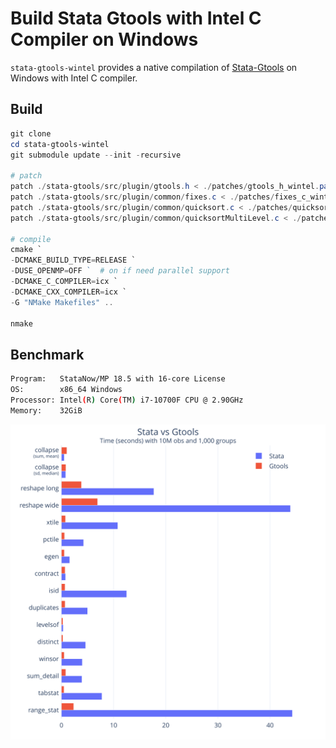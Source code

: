 # Build Stata Gtools with Intel C Compiler on Windows

`stata-gtools-wintel` provides a native compilation of [Stata-Gtools](https://github.com/mcaceresb/stata-gtools) on Windows with Intel C compiler.

## Build

```powershell
git clone 
cd stata-gtools-wintel
git submodule update --init -recursive

# patch
patch ./stata-gtools/src/plugin/gtools.h < ./patches/gtools_h_wintel.patch
patch ./stata-gtools/src/plugin/common/fixes.c < ./patches/fixes_c_wintel.patch
patch ./stata-gtools/src/plugin/common/quicksort.c < ./patches/quicksort_c_wintel.patch
patch ./stata-gtools/src/plugin/common/quicksortMultiLevel.c < ./patches/quicksortMultiLevel_c_wintel.patch

# compile
cmake `
-DCMAKE_BUILD_TYPE=RELEASE `
-DUSE_OPENMP=OFF `  # on if need parallel support
-DCMAKE_C_COMPILER=icx `
-DCMAKE_CXX_COMPILER=icx `
-G "NMake Makefiles" ..

nmake
```

## Benchmark

```bash
Program:   StataNow/MP 18.5 with 16-core License
OS:        x86_64 Windows
Processor: Intel(R) Core(TM) i7-10700F CPU @ 2.90GHz
Memory:    32GiB
```

<picture>
  <source media="(prefers-color-scheme: dark)" srcset="test/bench_dark.svg">
  <source media="(prefers-color-scheme: light)" srcset="test/bench_light.svg">
  <img alt="Benchmarks" src="test/bench_light.svg">
</picture>
